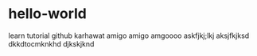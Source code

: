 # hello-world
learn tutorial github
 karhawat amigo amigo amgoooo
 askfjkj;lkj
 aksjfkjksd
 dkkdtocmknkhd
 djkskjknd

